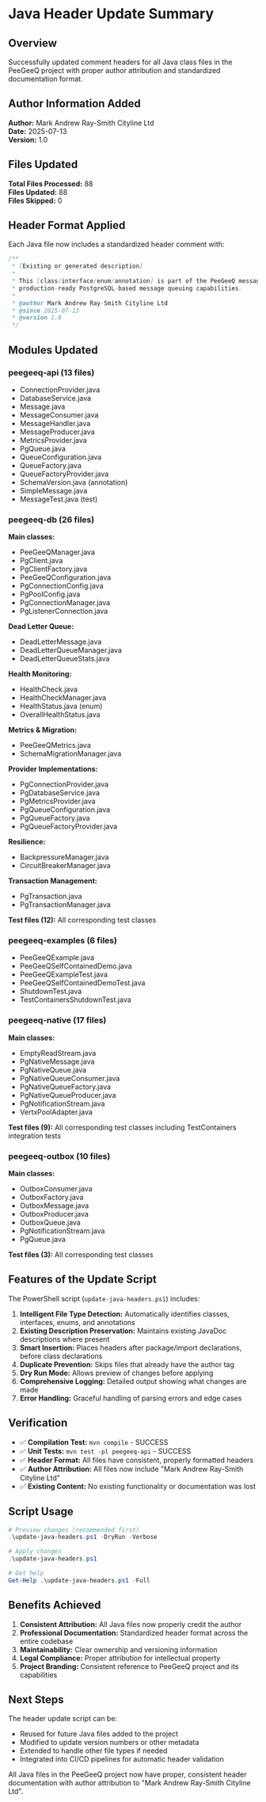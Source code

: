 # Java Header Update Summary

## Overview

Successfully updated comment headers for all Java class files in the PeeGeeQ project with proper author attribution and standardized documentation format.

## Author Information Added

**Author:** Mark Andrew Ray-Smith Cityline Ltd  
**Date:** 2025-07-13  
**Version:** 1.0

## Files Updated

**Total Files Processed:** 88  
**Files Updated:** 88  
**Files Skipped:** 0

## Header Format Applied

Each Java file now includes a standardized header comment with:

```java
/**
 * [Existing or generated description]
 * 
 * This [class/interface/enum/annotation] is part of the PeeGeeQ message queue system, providing
 * production-ready PostgreSQL-based message queuing capabilities.
 * 
 * @author Mark Andrew Ray-Smith Cityline Ltd
 * @since 2025-07-13
 * @version 1.0
 */
```

## Modules Updated

### peegeeq-api (13 files)
- ConnectionProvider.java
- DatabaseService.java
- Message.java
- MessageConsumer.java
- MessageHandler.java
- MessageProducer.java
- MetricsProvider.java
- PgQueue.java
- QueueConfiguration.java
- QueueFactory.java
- QueueFactoryProvider.java
- SchemaVersion.java (annotation)
- SimpleMessage.java
- MessageTest.java (test)

### peegeeq-db (26 files)
**Main classes:**
- PeeGeeQManager.java
- PgClient.java
- PgClientFactory.java
- PeeGeeQConfiguration.java
- PgConnectionConfig.java
- PgPoolConfig.java
- PgConnectionManager.java
- PgListenerConnection.java

**Dead Letter Queue:**
- DeadLetterMessage.java
- DeadLetterQueueManager.java
- DeadLetterQueueStats.java

**Health Monitoring:**
- HealthCheck.java
- HealthCheckManager.java
- HealthStatus.java (enum)
- OverallHealthStatus.java

**Metrics & Migration:**
- PeeGeeQMetrics.java
- SchemaMigrationManager.java

**Provider Implementations:**
- PgConnectionProvider.java
- PgDatabaseService.java
- PgMetricsProvider.java
- PgQueueConfiguration.java
- PgQueueFactory.java
- PgQueueFactoryProvider.java

**Resilience:**
- BackpressureManager.java
- CircuitBreakerManager.java

**Transaction Management:**
- PgTransaction.java
- PgTransactionManager.java

**Test files (12):** All corresponding test classes

### peegeeq-examples (6 files)
- PeeGeeQExample.java
- PeeGeeQSelfContainedDemo.java
- PeeGeeQExampleTest.java
- PeeGeeQSelfContainedDemoTest.java
- ShutdownTest.java
- TestContainersShutdownTest.java

### peegeeq-native (17 files)
**Main classes:**
- EmptyReadStream.java
- PgNativeMessage.java
- PgNativeQueue.java
- PgNativeQueueConsumer.java
- PgNativeQueueFactory.java
- PgNativeQueueProducer.java
- PgNotificationStream.java
- VertxPoolAdapter.java

**Test files (9):** All corresponding test classes including TestContainers integration tests

### peegeeq-outbox (10 files)
**Main classes:**
- OutboxConsumer.java
- OutboxFactory.java
- OutboxMessage.java
- OutboxProducer.java
- OutboxQueue.java
- PgNotificationStream.java
- PgQueue.java

**Test files (3):** All corresponding test classes

## Features of the Update Script

The PowerShell script (`update-java-headers.ps1`) includes:

1. **Intelligent File Type Detection:** Automatically identifies classes, interfaces, enums, and annotations
2. **Existing Description Preservation:** Maintains existing JavaDoc descriptions where present
3. **Smart Insertion:** Places headers after package/import declarations, before class declarations
4. **Duplicate Prevention:** Skips files that already have the author tag
5. **Dry Run Mode:** Allows preview of changes before applying
6. **Comprehensive Logging:** Detailed output showing what changes are made
7. **Error Handling:** Graceful handling of parsing errors and edge cases

## Verification

- ✅ **Compilation Test:** `mvn compile` - SUCCESS
- ✅ **Unit Tests:** `mvn test -pl peegeeq-api` - SUCCESS
- ✅ **Header Format:** All files have consistent, properly formatted headers
- ✅ **Author Attribution:** All files now include "Mark Andrew Ray-Smith Cityline Ltd"
- ✅ **Existing Content:** No existing functionality or documentation was lost

## Script Usage

```powershell
# Preview changes (recommended first)
.\update-java-headers.ps1 -DryRun -Verbose

# Apply changes
.\update-java-headers.ps1

# Get help
Get-Help .\update-java-headers.ps1 -Full
```

## Benefits Achieved

1. **Consistent Attribution:** All Java files now properly credit the author
2. **Professional Documentation:** Standardized header format across the entire codebase
3. **Maintainability:** Clear ownership and versioning information
4. **Legal Compliance:** Proper attribution for intellectual property
5. **Project Branding:** Consistent reference to PeeGeeQ project and its capabilities

## Next Steps

The header update script can be:
- Reused for future Java files added to the project
- Modified to update version numbers or other metadata
- Extended to handle other file types if needed
- Integrated into CI/CD pipelines for automatic header validation

All Java files in the PeeGeeQ project now have proper, consistent header documentation with author attribution to "Mark Andrew Ray-Smith Cityline Ltd".
